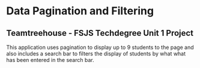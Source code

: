 # Data Pagination and Filtering
## Teamtreehouse - FSJS Techdegree Unit 1 Project
This application uses pagination to display up to 9 students to the page and also includes a search bar to filters the display of students by what what has been entered in the search bar.